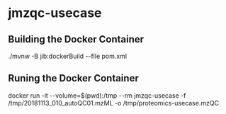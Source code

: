 # jmzqc-usecase


## Building the Docker Container

 ./mvnw -B jib:dockerBuild --file pom.xml

## Runing the Docker Container

  docker run -it --volume=$(pwd):/tmp --rm jmzqc-usecase -f /tmp/20181113_010_autoQC01.mzML -o /tmp/proteomics-usecase.mzQC
